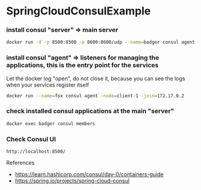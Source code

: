 # SpringCloudConsulExample

### install consul "server" => main server
```bash
docker run -d -p 8500:8500 -p 8600:8600/udp --name=badger consul agent -server -ui -node=server-1 -bootstrap-expect=1 -client=0.0.0.0
```

### install consul "agent" => listeners for managing the applications, this is the entry point for the services
Let the docker log "open", do not close it, because you can see the logs when your services register itself
```bash
docker run --name=fox consul agent -node=client-1 -join=172.17.0.2
```

### check installed consul applications at the main "server"
```bash
docker exec badger consul members
```

### Check Consul UI
```http://localhost:8500/```


References
- https://learn.hashicorp.com/consul/day-0/containers-guide
- https://spring.io/projects/spring-cloud-consul
